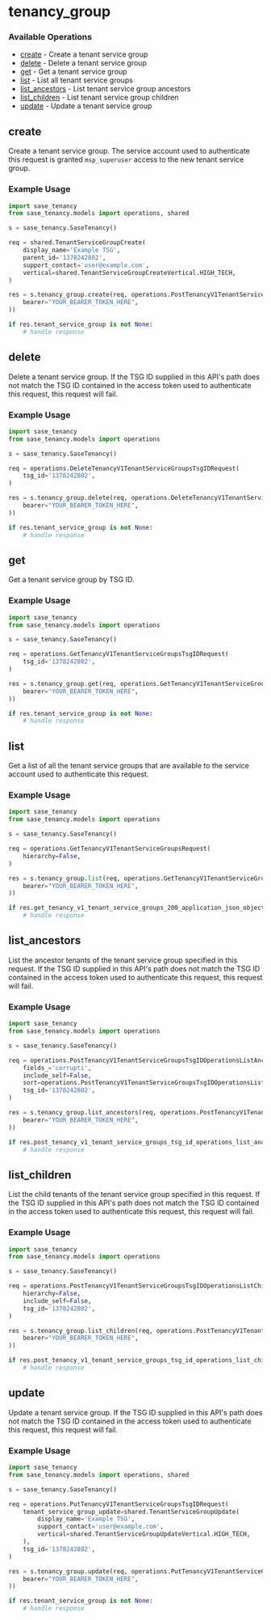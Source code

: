 # tenancy_group

### Available Operations

* [create](#create) - Create a tenant service group
* [delete](#delete) - Delete a tenant service group
* [get](#get) - Get a tenant service group
* [list](#list) - List all tenant service groups
* [list_ancestors](#list_ancestors) - List tenant service group ancestors
* [list_children](#list_children) - List tenant service group children
* [update](#update) - Update a tenant service group

## create

Create a tenant service group.
The service account used to authenticate this request
is granted `msp_superuser` access to the new tenant
service group.


### Example Usage

```python
import sase_tenancy
from sase_tenancy.models import operations, shared

s = sase_tenancy.SaseTenancy()

req = shared.TenantServiceGroupCreate(
    display_name='Example TSG',
    parent_id='1378242802',
    support_contact='user@example.com',
    vertical=shared.TenantServiceGroupCreateVertical.HIGH_TECH,
)

res = s.tenancy_group.create(req, operations.PostTenancyV1TenantServiceGroupsSecurity(
    bearer="YOUR_BEARER_TOKEN_HERE",
))

if res.tenant_service_group is not None:
    # handle response
```

## delete

Delete a tenant service group. If the TSG ID supplied
in this API's path does not match the TSG ID contained in
the access token used to authenticate this request, this
request will fail.


### Example Usage

```python
import sase_tenancy
from sase_tenancy.models import operations

s = sase_tenancy.SaseTenancy()

req = operations.DeleteTenancyV1TenantServiceGroupsTsgIDRequest(
    tsg_id='1378242802',
)

res = s.tenancy_group.delete(req, operations.DeleteTenancyV1TenantServiceGroupsTsgIDSecurity(
    bearer="YOUR_BEARER_TOKEN_HERE",
))

if res.tenant_service_group is not None:
    # handle response
```

## get

Get a tenant service group by TSG ID.


### Example Usage

```python
import sase_tenancy
from sase_tenancy.models import operations

s = sase_tenancy.SaseTenancy()

req = operations.GetTenancyV1TenantServiceGroupsTsgIDRequest(
    tsg_id='1378242802',
)

res = s.tenancy_group.get(req, operations.GetTenancyV1TenantServiceGroupsTsgIDSecurity(
    bearer="YOUR_BEARER_TOKEN_HERE",
))

if res.tenant_service_group is not None:
    # handle response
```

## list

Get a list of all the tenant service groups
that are available to the service account used to
authenticate this request.


### Example Usage

```python
import sase_tenancy
from sase_tenancy.models import operations

s = sase_tenancy.SaseTenancy()

req = operations.GetTenancyV1TenantServiceGroupsRequest(
    hierarchy=False,
)

res = s.tenancy_group.list(req, operations.GetTenancyV1TenantServiceGroupsSecurity(
    bearer="YOUR_BEARER_TOKEN_HERE",
))

if res.get_tenancy_v1_tenant_service_groups_200_application_json_object is not None:
    # handle response
```

## list_ancestors

List the ancestor tenants of the tenant service group
specified in this request. If the TSG ID supplied
in this API's path does not match the TSG ID contained in
the access token used to authenticate this request, this
request will fail.


### Example Usage

```python
import sase_tenancy
from sase_tenancy.models import operations

s = sase_tenancy.SaseTenancy()

req = operations.PostTenancyV1TenantServiceGroupsTsgIDOperationsListAncestorsRequest(
    fields_='corrupti',
    include_self=False,
    sort=operations.PostTenancyV1TenantServiceGroupsTsgIDOperationsListAncestorsSort.DESC,
    tsg_id='1378242802',
)

res = s.tenancy_group.list_ancestors(req, operations.PostTenancyV1TenantServiceGroupsTsgIDOperationsListAncestorsSecurity(
    bearer="YOUR_BEARER_TOKEN_HERE",
))

if res.post_tenancy_v1_tenant_service_groups_tsg_id_operations_list_ancestors_200_application_json_object is not None:
    # handle response
```

## list_children

List the child tenants of the tenant service group
specified in this request. If the TSG ID supplied
in this API's path does not match the TSG ID contained in
the access token used to authenticate this request, this
request will fail.


### Example Usage

```python
import sase_tenancy
from sase_tenancy.models import operations

s = sase_tenancy.SaseTenancy()

req = operations.PostTenancyV1TenantServiceGroupsTsgIDOperationsListChildrenRequest(
    hierarchy=False,
    include_self=False,
    tsg_id='1378242802',
)

res = s.tenancy_group.list_children(req, operations.PostTenancyV1TenantServiceGroupsTsgIDOperationsListChildrenSecurity(
    bearer="YOUR_BEARER_TOKEN_HERE",
))

if res.post_tenancy_v1_tenant_service_groups_tsg_id_operations_list_children_200_application_json_object is not None:
    # handle response
```

## update

Update a tenant service group. If the TSG ID supplied 
in this API's path does not match the TSG ID contained in
the access token used to authenticate this request, this 
request will fail.


### Example Usage

```python
import sase_tenancy
from sase_tenancy.models import operations, shared

s = sase_tenancy.SaseTenancy()

req = operations.PutTenancyV1TenantServiceGroupsTsgIDRequest(
    tenant_service_group_update=shared.TenantServiceGroupUpdate(
        display_name='Example TSG',
        support_contact='user@example.com',
        vertical=shared.TenantServiceGroupUpdateVertical.HIGH_TECH,
    ),
    tsg_id='1378242802',
)

res = s.tenancy_group.update(req, operations.PutTenancyV1TenantServiceGroupsTsgIDSecurity(
    bearer="YOUR_BEARER_TOKEN_HERE",
))

if res.tenant_service_group is not None:
    # handle response
```
